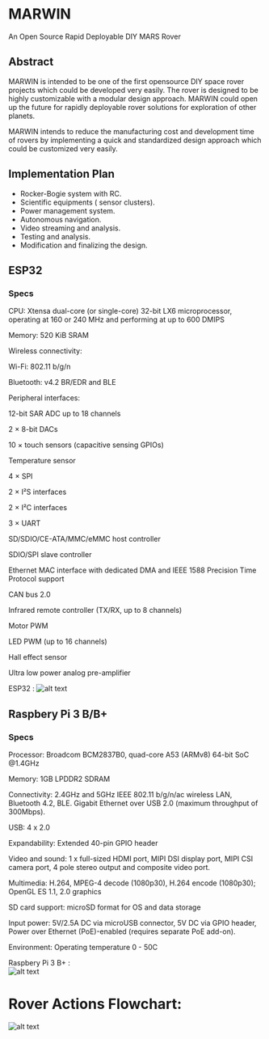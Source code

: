 # MARWIN
An Open Source Rapid Deployable DIY MARS Rover

## Abstract

MARWIN is intended to be one of the first opensource DIY space rover projects which could be developed very easily. The rover is designed to be highly customizable with a modular design approach. MARWIN could open up the future for rapidly deployable rover solutions for exploration of other planets.

MARWIN intends to reduce the manufacturing cost and development time of rovers by implementing a quick and standardized design approach which could be customized very easily.

## Implementation Plan

* Rocker-Bogie system with RC.
* Scientific equipments ( sensor clusters).
* Power management system.
* Autonomous navigation.
* Video streaming and analysis.
* Testing and analysis.
* Modification and finalizing the design.

## ESP32
### Specs

CPU: Xtensa dual-core (or single-core) 32-bit LX6 microprocessor, operating at 160 or 240 MHz and performing at up to 600 DMIPS

Memory: 520 KiB SRAM

Wireless connectivity:

Wi-Fi: 802.11 b/g/n

Bluetooth: v4.2 BR/EDR and BLE

Peripheral interfaces:

12-bit SAR ADC up to 18 channels

2 × 8-bit DACs

10 × touch sensors (capacitive sensing GPIOs)

Temperature sensor

4 × SPI

2 × I²S interfaces

2 × I²C interfaces

3 × UART

SD/SDIO/CE-ATA/MMC/eMMC host controller

SDIO/SPI slave controller

Ethernet MAC interface with dedicated DMA and IEEE 1588 Precision Time Protocol support

CAN bus 2.0

Infrared remote controller (TX/RX, up to 8 channels)

Motor PWM

LED PWM (up to 16 channels)

Hall effect sensor

Ultra low power analog pre-amplifier


ESP32 : 
![alt text][logo]

[logo]: https://robophery.readthedocs.io/en/latest/_images/esp32.png "ESP32"

## Raspbery Pi 3 B/B+
### Specs
Processor: Broadcom BCM2837B0, quad-core A53 (ARMv8) 64-bit SoC @1.4GHz

Memory: 1GB LPDDR2 SDRAM

Connectivity: 2.4GHz and 5GHz IEEE 802.11 b/g/n/ac wireless LAN, Bluetooth 4.2, BLE. Gigabit Ethernet over USB 2.0 (maximum throughput of 300Mbps).

USB: 4 x 2.0

Expandability: Extended 40-pin GPIO header

Video and sound: 1 x full-sized HDMI port, MIPI DSI display port, MIPI CSI camera port, 4 pole stereo output and composite video port.

Multimedia: H.264, MPEG-4 decode (1080p30), H.264 encode (1080p30); OpenGL ES 1.1, 2.0 graphics

SD card support: microSD format for OS and data storage

Input power: 5V/2.5A DC via microUSB connector, 5V DC via GPIO header, Power over Ethernet (PoE)-enabled (requires separate PoE add-on).

Environment: Operating temperature 0 - 50C

Raspbery Pi 3 B+ :  
![alt text](https://upload.wikimedia.org/wikipedia/commons/thumb/a/a3/Raspberry_Pi_3_illustration.svg/2000px-Raspberry_Pi_3_illustration.svg.png "Logo Title Text 1")

# Rover Actions Flowchart:

![alt text](https://www.researchgate.net/profile/Nathalie_Mitton/publication/282195030/figure/fig5/AS:325787430473733@1454685184598/Rover-actions-Flowchart.png)
